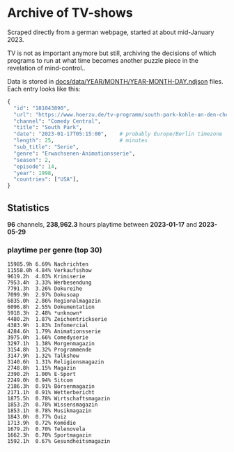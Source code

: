 # Archive of TV-shows

Scraped directly from a german webpage, started at about mid-January 2023.

TV is not as important anymore but still, archiving the decisions of which programs to run at what time
becomes another puzzle piece in the revelation of mind-control.. 

Data is stored in [docs/data/YEAR/MONTH/YEAR-MONTH-DAY.ndjson](docs/data/) files. 
Each entry looks like this:

```python
{
  "id": "181043890", 
  "url": "https://www.hoerzu.de/tv-programm/south-park-kohle-an-den-chefkoch/bid_181043890/", 
  "channel": "Comedy Central", 
  "title": "South Park", 
  "date": "2023-01-17T05:15:00",    # probably Europe/Berlin timezone 
  "length": 25,                     # minutes 
  "sub_title": "Serie", 
  "genre": "Erwachsenen-Animationsserie", 
  "season": 2, 
  "episode": 14, 
  "year": 1998, 
  "countries": ["USA"],
}
```

## Statistics

**96** channels, **238,962.3** hours playtime between **2023-01-17** and **2023-05-29**


### playtime per genre (top 30)

    15985.9h 6.69% Nachrichten
    11558.0h 4.84% Verkaufsshow
    9619.2h  4.03% Krimiserie
    7953.4h  3.33% Werbesendung
    7791.3h  3.26% Dokureihe
    7099.9h  2.97% Dokusoap
    6835.0h  2.86% Regionalmagazin
    6096.8h  2.55% Dokumentation
    5918.3h  2.48% *unknown*
    4480.2h  1.87% Zeichentrickserie
    4383.9h  1.83% Infomercial
    4284.6h  1.79% Animationsserie
    3975.0h  1.66% Comedyserie
    3297.1h  1.38% Morgenmagazin
    3154.8h  1.32% Programmende
    3147.9h  1.32% Talkshow
    3140.6h  1.31% Religionsmagazin
    2748.8h  1.15% Magazin
    2390.2h  1.00% E-Sport
    2249.0h  0.94% Sitcom
    2186.3h  0.91% Börsenmagazin
    2171.1h  0.91% Wetterbericht
    1875.5h  0.78% Wirtschaftsmagazin
    1853.2h  0.78% Wissensmagazin
    1853.1h  0.78% Musikmagazin
    1843.0h  0.77% Quiz
    1713.9h  0.72% Komödie
    1679.2h  0.70% Telenovela
    1662.3h  0.70% Sportmagazin
    1592.1h  0.67% Gesundheitsmagazin
